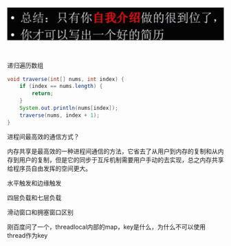 ![image-20220828141429949](https://raw.githubusercontent.com/erdengk/picGo/main/img/202208281414039.png)

​	

递归遍历数组

```java
void traverse(int[] nums, int index) {
    if (index == nums.length) {
        return;
    }
    System.out.println(nums[index]);
    traverse(nums, index + 1);
}
```







进程间最高效的通信方式？



内存共享是最高效的一种进程间通信的方法，它省去了从用户到内存的复制和从内存到用户的复制，但是它的同步于互斥机制需要用户手动的去实现，总之内存共享给程序员自由发挥的空间更大。





水平触发和边缘触发

四层负载和七层负载

滑动窗口和拥塞窗口区别





刚百度问了一个，threadlocal内部的map，key是什么，为什么不可以使用thread作为key





